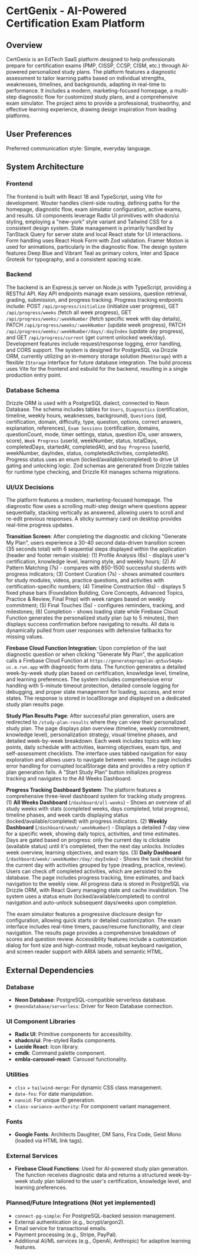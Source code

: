 # CertGenix - AI-Powered Certification Exam Platform

## Overview
CertGenix is an EdTech SaaS platform designed to help professionals prepare for certification exams (PMP, CISSP, CCSP, CISM, etc.) through AI-powered personalized study plans. The platform features a diagnostic assessment to tailor learning paths based on individual strengths, weaknesses, timelines, and backgrounds, adapting in real-time to performance. It includes a modern, marketing-focused homepage, a multi-step diagnostic flow for customized study plans, and a comprehensive exam simulator. The project aims to provide a professional, trustworthy, and effective learning experience, drawing design inspiration from leading platforms.

## User Preferences
Preferred communication style: Simple, everyday language.

## System Architecture

### Frontend
The frontend is built with React 18 and TypeScript, using Vite for development. Wouter handles client-side routing, defining paths for the homepage, diagnostic flow, exam simulator configuration, active exams, and results. UI components leverage Radix UI primitives with shadcn/ui styling, employing a "new-york" style variant and Tailwind CSS for a consistent design system. State management is primarily handled by TanStack Query for server state and local React state for UI interactions. Form handling uses React Hook Form with Zod validation. Framer Motion is used for animations, particularly in the diagnostic flow. The design system features Deep Blue and Vibrant Teal as primary colors, Inter and Space Grotesk for typography, and a consistent spacing scale.

### Backend
The backend is an Express.js server on Node.js with TypeScript, providing a RESTful API. Key API endpoints manage exam sessions, question retrieval, grading, submission, and progress tracking. Progress tracking endpoints include: POST `/api/progress/initialize` (initialize user progress), GET `/api/progress/weeks` (fetch all week progress), GET `/api/progress/weeks/:weekNumber` (fetch specific week with day details), PATCH `/api/progress/weeks/:weekNumber` (update week progress), PATCH `/api/progress/weeks/:weekNumber/days/:dayIndex` (update day progress), and GET `/api/progress/current` (get current unlocked week/day). Development features include request/response logging, error handling, and CORS support. The system is designed for PostgreSQL via Drizzle ORM, currently utilizing an in-memory storage solution (`MemStorage`) with a flexible `IStorage` interface for future database integration. The build process uses Vite for the frontend and esbuild for the backend, resulting in a single production entry point.

### Database Schema
Drizzle ORM is used with a PostgreSQL dialect, connected to Neon Database. The schema includes tables for `Users`, `Diagnostics` (certification, timeline, weekly hours, weaknesses, background), `Questions` (qid, certification, domain, difficulty, type, question, options, correct answers, explanation, references), `Exam Sessions` (certification, domains, questionCount, mode, timer settings, status, question IDs, user answers, score), `Week Progress` (userId, weekNumber, status, totalDays, completedDays, startedAt, completedAt), and `Day Progress` (userId, weekNumber, dayIndex, status, completedActivities, completedAt). Progress status uses an enum (locked/available/completed) to drive UI gating and unlocking logic. Zod schemas are generated from Drizzle tables for runtime type checking, and Drizzle Kit manages schema migrations.

### UI/UX Decisions
The platform features a modern, marketing-focused homepage. The diagnostic flow uses a scrolling multi-step design where questions appear sequentially, stacking vertically as answered, allowing users to scroll and re-edit previous responses. A sticky summary card on desktop provides real-time progress updates. 

**Transition Screen**: After completing the diagnostic and clicking "Generate My Plan", users experience a 30-40 second data-driven transition screen (35 seconds total) with 6 sequential steps displayed within the application (header and footer remain visible): (1) Profile Analysis (6s) - displays user's certification, knowledge level, learning style, and weekly hours; (2) AI Pattern Matching (7s) - compares with 850-1500 successful students with progress indicators; (3) Content Curation (7s) - shows animated counters for study modules, videos, practice questions, and activities with certification-specific numbers; (4) Timeline Construction (6s) - displays 5 fixed phase bars (Foundation Building, Core Concepts, Advanced Topics, Practice & Review, Final Prep) with week ranges based on weekly commitment; (5) Final Touches (5s) - configures reminders, tracking, and milestones; (6) Completion - shows loading state while Firebase Cloud Function generates the personalized study plan (up to 5 minutes), then displays success confirmation before navigating to results. All data is dynamically pulled from user responses with defensive fallbacks for missing values.

**Firebase Cloud Function Integration**: Upon completion of the last diagnostic question or when clicking "Generate My Plan", the application calls a Firebase Cloud Function at `https://generateprepplan-qn5uv54q4a-uc.a.run.app` with diagnostic form data. The function generates a detailed week-by-week study plan based on certification, knowledge level, timeline, and learning preferences. The system includes comprehensive error handling with 5-minute timeout protection, detailed console logging for debugging, and proper state management for loading, success, and error states. The response is stored in localStorage and displayed on a dedicated study plan results page.

**Study Plan Results Page**: After successful plan generation, users are redirected to `/study-plan-results` where they can view their personalized study plan. The page displays plan overview (timeline, weekly commitment, knowledge level), personalization strategy, visual timeline phases, and detailed week-by-week breakdown. Each week includes topics with key points, daily schedule with activities, learning objectives, exam tips, and self-assessment checklists. The interface uses tabbed navigation for easy exploration and allows users to navigate between weeks. The page includes error handling for corrupted localStorage data and provides a retry option if plan generation fails. A "Start Study Plan" button initializes progress tracking and navigates to the All Weeks Dashboard.

**Progress Tracking Dashboard System**: The platform features a comprehensive three-level dashboard system for tracking study progress. (1) **All Weeks Dashboard** (`/dashboard/all-weeks`) - Shows an overview of all study weeks with stats (completed weeks, days completed, total progress), timeline phases, and week cards displaying status (locked/available/completed) with progress indicators. (2) **Weekly Dashboard** (`/dashboard/week/:weekNumber`) - Displays a detailed 7-day view for a specific week, showing daily topics, activities, and time estimates. Days are gated based on progress: only the current day is clickable (available status) until it's completed, then the next day unlocks. Includes week overview, learning objectives, and exam tips. (3) **Daily Dashboard** (`/dashboard/week/:weekNumber/day/:dayIndex`) - Shows the task checklist for the current day with activities grouped by type (reading, practice, review). Users can check off completed activities, which are persisted to the database. The page includes progress tracking, time estimates, and back navigation to the weekly view. All progress data is stored in PostgreSQL via Drizzle ORM, with React Query managing state and cache invalidation. The system uses a status enum (locked/available/completed) to control navigation and auto-unlock subsequent days/weeks upon completion.

The exam simulator features a progressive disclosure design for configuration, allowing quick starts or detailed customization. The exam interface includes real-time timers, pause/resume functionality, and clear navigation. The results page provides a comprehensive breakdown of scores and question review. Accessibility features include a customization dialog for font size and high-contrast mode, robust keyboard navigation, and screen reader support with ARIA labels and semantic HTML.

## External Dependencies

### Database
- **Neon Database**: PostgreSQL-compatible serverless database.
- `@neondatabase/serverless`: Driver for Neon Database connection.

### UI Component Libraries
- **Radix UI**: Primitive components for accessibility.
- **shadcn/ui**: Pre-styled Radix components.
- **Lucide React**: Icon library.
- **cmdk**: Command palette component.
- **embla-carousel-react**: Carousel functionality.

### Utilities
- `clsx` + `tailwind-merge`: For dynamic CSS class management.
- `date-fns`: For date manipulation.
- `nanoid`: For unique ID generation.
- `class-variance-authority`: For component variant management.

### Fonts
- **Google Fonts**: Architects Daughter, DM Sans, Fira Code, Geist Mono (loaded via HTML link tags).

### External Services
- **Firebase Cloud Functions**: Used for AI-powered study plan generation. The function receives diagnostic data and returns a structured week-by-week study plan tailored to the user's certification, knowledge level, and learning preferences.

### Planned/Future Integrations (Not yet implemented)
- `connect-pg-simple`: For PostgreSQL-backed session management.
- External authentication (e.g., bcrypt/argon2).
- Email service for transactional emails.
- Payment processing (e.g., Stripe, PayPal).
- Additional AI/ML services (e.g., OpenAI, Anthropic) for adaptive learning features.